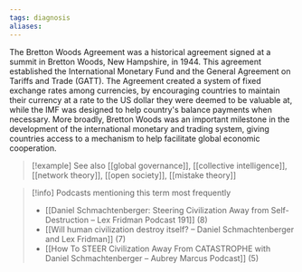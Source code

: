 ```yaml
---
tags: diagnosis
aliases:
---
```


The Bretton Woods Agreement was a historical agreement signed at a summit in Bretton Woods, New Hampshire, in 1944. This agreement established the International Monetary Fund and the General Agreement on Tariffs and Trade (GATT). The Agreement created a system of fixed exchange rates among currencies, by encouraging countries to maintain their currency at a rate to the US dollar they were deemed to be valuable at, while the IMF was designed to help country's balance payments when necessary. More broadly, Bretton Woods was an important milestone in the development of the international monetary and trading system, giving countries access to a mechanism to help facilitate global economic cooperation.

> [!example] See also
> [[global governance]], [[collective intelligence]], [[network theory]], [[open society]], [[mistake theory]]

> [!info] Podcasts mentioning this term most frequently
> * [[Daniel Schmachtenberger: Steering Civilization Away from Self-Destruction – Lex Fridman Podcast 191]] (8)
> * [[Will human civilization destroy itself? – Daniel Schmachtenberger and Lex Fridman]] (7)
> * [[How To STEER Civilization Away From CATASTROPHE with Daniel Schmachtenberger – Aubrey Marcus Podcast]] (5)